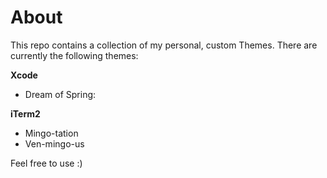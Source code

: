 # About

This repo contains a collection of my personal, custom Themes. There are currently the following themes:

__Xcode__ 

- Dream of Spring: 

__iTerm2__ 

- Mingo-tation
- Ven-mingo-us

Feel free to use :)
